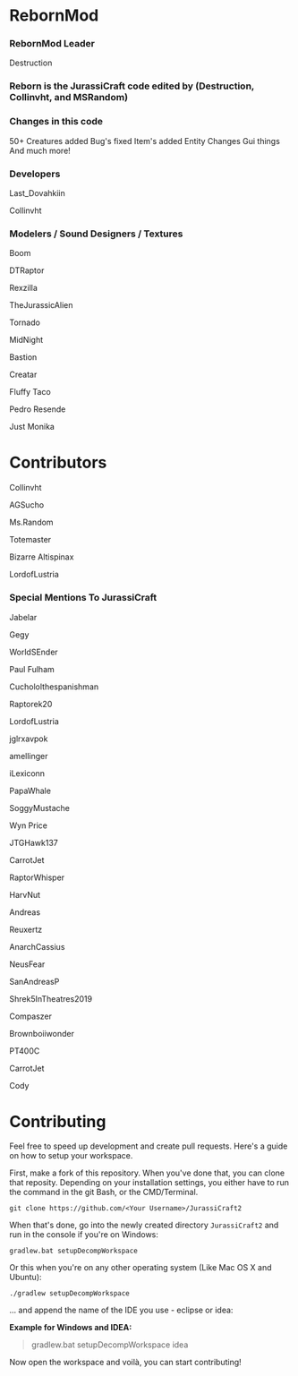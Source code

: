 # RebornMod

### RebornMod Leader
Destruction

### Reborn is the JurassiCraft code edited by (Destruction, Collinvht, and MSRandom)
### Changes in this code
50+ Creatures added
Bug's fixed
Item's added
Entity Changes
Gui things
And much more!

### Developers

Last_Dovahkiin

Collinvht

### Modelers / Sound Designers / Textures

Boom

DTRaptor

Rexzilla

TheJurassicAlien

Tornado

MidNight

Bastion

Creatar

Fluffy Taco

Pedro Resende

Just Monika

# Contributors

Collinvht

AGSucho

Ms.Random

Totemaster

Bizarre Altispinax

LordofLustria


### Special Mentions To JurassiCraft

Jabelar

Gegy

WorldSEnder

Paul Fulham

Cuchololthespanishman

Raptorek20

LordofLustria

jglrxavpok 

amellinger

iLexiconn

PapaWhale

SoggyMustache 

Wyn Price

JTGHawk137

CarrotJet   

RaptorWhisper 

HarvNut    

Andreas  

Reuxertz   

AnarchCassius   
    
NeusFear   

SanAndreasP    

Shrek5InTheatres2019    

Compaszer    

Brownboiiwonder

PT400C     

CarrotJet   

Cody


# Contributing
Feel free to speed up development and create pull requests. Here's a guide on how to setup your workspace.

First, make a fork of this repository. When you've done that, you can clone that reposity. Depending on your installation settings, you either have to run the command in the git Bash, or the CMD/Terminal.
```
git clone https://github.com/<Your Username>/JurassiCraft2
```

When that's done, go into the newly created directory `JurassiCraft2` and run in the console if you're on Windows:

```
gradlew.bat setupDecompWorkspace
```
Or this when you're on any other operating system (Like Mac OS X and Ubuntu):
```
./gradlew setupDecompWorkspace
```
... and append the name of the IDE you use - eclipse or idea:

__Example for Windows and IDEA:__
>gradlew.bat setupDecompWorkspace idea

Now open the workspace and voilà, you can start contributing!
